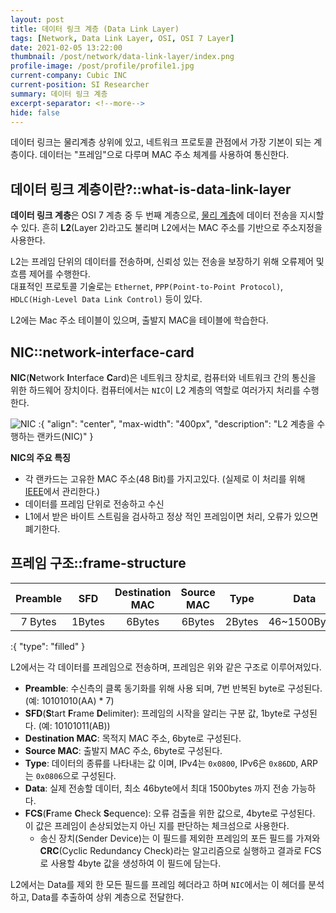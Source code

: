 ```yaml
---
layout: post
title: 데이터 링크 계층 (Data Link Layer)
tags: [Network, Data Link Layer, OSI, OSI 7 Layer]
date: 2021-02-05 13:22:00
thumbnail: /post/network/data-link-layer/index.png
profile-image: /post/profile/profile1.jpg
current-company: Cubic INC
current-position: SI Researcher
summary: 데이터 링크 계층
excerpt-separator: <!--more-->
hide: false
---
```

데이터 링크는 물리계층 상위에 있고, 네트워크 프로토콜 관점에서 가장 기본이 되는 계층이다.
데이터는 "프레임"으로 다루며 MAC 주소 체계를 사용하여 통신한다.
<!--more-->
## 데이터 링크 계층이란?::what-is-data-link-layer

**데이터 링크 계층**은 OSI 7 계층 중 두 번째 계층으로, [물리 계층](/docs/network/physical-layer)에 데이터 전송을 지시할 수 있다.
흔히 **L2**(Layer 2)라고도 불리며 L2에서는 MAC 주소를 기반으로 주소지정을 사용한다.  

L2는 프레임 단위의 데이터를 전송하며, 신뢰성 있는 전송을 보장하기 위해 오류제어 및 흐름 제어를 수행한다.  
대표적인 프로토콜 기술로는 `Ethernet`, `PPP(Point-to-Point Protocol)`, `HDLC(High-Level Data Link Control)` 등이 있다.  

L2에는 Mac 주소 테이블이 있으며, 출발지 MAC을 테이블에 학습한다.

## NIC::network-interface-card

**NIC**(**N**etwork **I**nterface **C**ard)은 네트워크 장치로, 컴퓨터와 네트워크 간의 통신을 위한 하드웨어 장치이다.
컴퓨터에서는 `NIC`이 L2 계층의 역할로 여러가지 처리를 수행한다.

![NIC](/post/network/data-link-layer/network-interface-card.png)
:{ "align": "center", "max-width": "400px", "description": "L2 계층을 수행하는 랜카드(NIC)" }

**NIC의 주요 특징**

* 각 랜카드는 고유한 MAC 주소(48 Bit)를 가지고있다. (실제로 이 처리를 위해 [IEEE]()에서 관리한다.)
* 데이터를 프레임 단위로 전송하고 수신
* L1에서 받은 바이트 스트림을 검사하고 정상 적인 프레임이면 처리, 오류가 있으면 폐기한다.

## 프레임 구조::frame-structure

| Preamble |  SFD   | Destination MAC | Source MAC |  Type  |     Data     |  FCS   |
|:--------:|:------:|:---------------:|:----------:|:------:|:------------:|:------:|
| 7 Bytes  | 1Bytes |     6Bytes      |   6Bytes   | 2Bytes | 46~1500Bytes | 4Bytes |
:{ "type": "filled" }

L2에서는 각 데이터를 프레임으로 전송하며, 프레임은 위와 같은 구조로 이루어져있다.

* **Preamble**: 수신측의 클록 동기화를 위해 사용 되며, 7번 반복된 byte로 구성된다. (예: 10101010(AA) * 7)
* **SFD**(**S**tart **F**rame **D**elimiter): 프레임의 시작을 알리는 구분 값, 1byte로 구성된다. (예: 10101011(AB))
* **Destination MAC**: 목적지 MAC 주소, 6byte로 구성된다.
* **Source MAC**: 출발지 MAC 주소, 6byte로 구성된다.
* **Type**: 데이터의 종류를 나타내는 값 이며, IPv4는 `0x0800`, IPv6은 `0x86DD`, ARP는 `0x0806`으로 구성된다.
* **Data**: 실제 전송할 데이터, 최소 46byte에서 최대 1500bytes 까지 전송 가능하다.
* **FCS**(**F**rame **C**heck **S**equence): 오류 검출을 위한 값으로, 4byte로 구성된다. 이 값은 프레임이 손상되었는지 아닌 지를 판단하는 체크섬으로 사용한다.
  * 송신 장치(Sender Device)는 이 필드를 제외한 프레임의 포든 필드를 가져와 **CRC**(Cyclic Redundancy Check)라는 알고리즘으로 실행하고 결과로 FCS로 사용할 4byte 값을 생성하여 이 필드에 담는다.

L2에서는 Data를 제외 한 모든 필드를 프레임 헤더라고 하며 `NIC`에서는 이 헤더를 분석하고, Data를 추출하여 상위 계층으로 전달한다.



